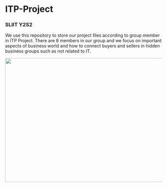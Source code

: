 # ITP-Project

### SLIIT Y2S2
We use this repository to store our project files according to group member in ITP Project. There are 8 members in our group and we focus on important aspects of business world and how to connect buyers and sellers in hidden business groups such as not related to IT.

<p align="center">
  <img width="760" height="400" src="https://images.ctfassets.net/vrrt8fsfwf0e/1gYcS4P55MBhKqhzTSBG2P/3f47e1dc55cd33dd8ebff8fd8c24fd31/Exchanges_Between_Buyer_and_Seller_Thumbnail.svg">
</p> 

